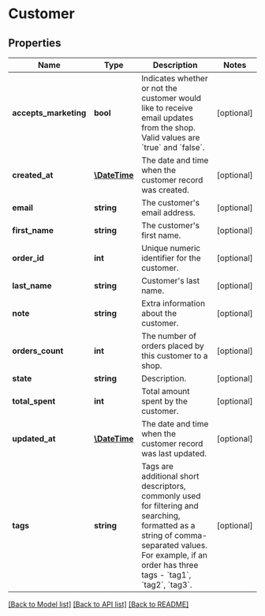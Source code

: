 # Customer

## Properties
Name | Type | Description | Notes
------------ | ------------- | ------------- | -------------
**accepts_marketing** | **bool** | Indicates whether or not the customer would like to receive email updates from the shop. Valid values are &#x60;true&#x60; and &#x60;false&#x60;. | [optional] 
**created_at** | [**\DateTime**](\DateTime.md) | The date and time when the customer record was created. | [optional] 
**email** | **string** | The customer&#39;s email address. | [optional] 
**first_name** | **string** | The customer&#39;s first name. | [optional] 
**order_id** | **int** | Unique numeric identifier for the customer. | [optional] 
**last_name** | **string** | Customer&#39;s last name. | [optional] 
**note** | **string** | Extra information about the customer. | [optional] 
**orders_count** | **int** | The number of orders placed by this customer to a shop. | [optional] 
**state** | **string** | Description. | [optional] 
**total_spent** | **int** | Total amount spent by the customer. | [optional] 
**updated_at** | [**\DateTime**](\DateTime.md) | The date and time when the customer record was last updated. | [optional] 
**tags** | **string** | Tags are additional short descriptors, commonly used for filtering and searching, formatted as a string of comma-separated values. For example, if an order has three tags - &#x60;tag1&#x60;, &#x60;tag2&#x60;, &#x60;tag3&#x60;. | [optional] 

[[Back to Model list]](../README.md#documentation-for-models) [[Back to API list]](../README.md#documentation-for-api-endpoints) [[Back to README]](../README.md)


